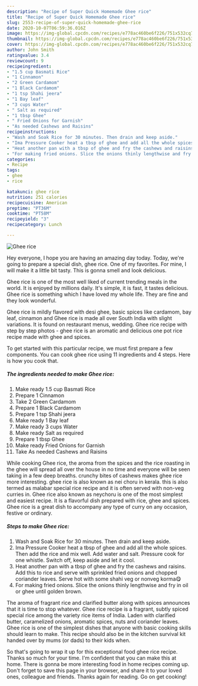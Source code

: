 ```yaml
---
description: "Recipe of Super Quick Homemade Ghee rice"
title: "Recipe of Super Quick Homemade Ghee rice"
slug: 2553-recipe-of-super-quick-homemade-ghee-rice
date: 2020-10-07T06:59:36.016Z
image: https://img-global.cpcdn.com/recipes/e778ac460be6f226/751x532cq70/ghee-rice-recipe-main-photo.jpg
thumbnail: https://img-global.cpcdn.com/recipes/e778ac460be6f226/751x532cq70/ghee-rice-recipe-main-photo.jpg
cover: https://img-global.cpcdn.com/recipes/e778ac460be6f226/751x532cq70/ghee-rice-recipe-main-photo.jpg
author: John Smith
ratingvalue: 3.4
reviewcount: 9
recipeingredient:
- "1.5 cup Basmati Rice"
- "1 Cinnamon"
- "2 Green Cardamom"
- "1 Black Cardamom"
- "1 tsp Shahi jeera"
- "1 Bay leaf"
- "3 cups Water"
- " Salt as required"
- "1 tbsp Ghee"
- " Fried Onions for Garnish"
- "As needed Cashews and Raisins"
recipeinstructions:
- "Wash and Soak Rice for 30 minutes. Then drain and keep aside."
- "Ima Pressure Cooker heat a tbsp of ghee and add all the whole spices. Then add the rice and mix well. Add water and salt. Pressure cook for one whistle. Switch off, keep aside and let it cool."
- "Heat another pan with a tbsp of ghee and fry the cashews and raisins. Add this to rice and serve with sprinkled fried onions and chopped coriander leaves. Serve hot with some shahi veg or nonveg korma😋"
- "For making fried onions. Slice the onions thinly lengthwise and fry in oil or ghee until golden brown."
categories:
- Recipe
tags:
- ghee
- rice

katakunci: ghee rice 
nutrition: 251 calories
recipecuisine: American
preptime: "PT36M"
cooktime: "PT58M"
recipeyield: "3"
recipecategory: Lunch

---
```



![Ghee rice](https://img-global.cpcdn.com/recipes/e778ac460be6f226/751x532cq70/ghee-rice-recipe-main-photo.jpg)

Hey everyone, I hope you are having an amazing day today. Today, we're going to prepare a special dish, ghee rice. One of my favorites. For mine, I will make it a little bit tasty. This is gonna smell and look delicious.

Ghee rice is one of the most well liked of current trending meals in the world. It is enjoyed by millions daily. It's simple, it is fast, it tastes delicious. Ghee rice is something which I have loved my whole life. They are fine and they look wonderful.

Ghee rice is mildly flavored with desi ghee, basic spices like cardamom, bay leaf, cinnamon and Ghee rice is made all over South India with slight variations. It is found on restaurant menus, wedding. Ghee rice recipe with step by step photos - ghee rice is an aromatic and delicious one pot rice recipe made with ghee and spices.


To get started with this particular recipe, we must first prepare a few components. You can cook ghee rice using 11 ingredients and 4 steps. Here is how you cook that.

<!--inarticleads1-->

##### The ingredients needed to make Ghee rice:

1. Make ready 1.5 cup Basmati Rice
1. Prepare 1 Cinnamon
1. Take 2 Green Cardamom
1. Prepare 1 Black Cardamom
1. Prepare 1 tsp Shahi jeera
1. Make ready 1 Bay leaf
1. Make ready 3 cups Water
1. Make ready  Salt as required
1. Prepare 1 tbsp Ghee
1. Make ready  Fried Onions for Garnish
1. Take As needed Cashews and Raisins


While cooking Ghee rice, the aroma from the spices and the rice roasting in the ghee will spread all over the house in no time and everyone will be seen taking in a few deep breaths. crunchy bites of cashews makes ghee rice more interesting. ghee rice is also known as nei choru in kerala. this is also termed as malabar special rice recipe and it is often served with non-veg curries in. Ghee rice also known as neychoru is one of the most simplest and easiest recipe. It is a flavorful dish prepared with rice, ghee and spices. Ghee rice is a great dish to accompany any type of curry on any occasion, festive or ordinary. 

<!--inarticleads2-->

##### Steps to make Ghee rice:

1. Wash and Soak Rice for 30 minutes. Then drain and keep aside.
1. Ima Pressure Cooker heat a tbsp of ghee and add all the whole spices. Then add the rice and mix well. Add water and salt. Pressure cook for one whistle. Switch off, keep aside and let it cool.
1. Heat another pan with a tbsp of ghee and fry the cashews and raisins. Add this to rice and serve with sprinkled fried onions and chopped coriander leaves. Serve hot with some shahi veg or nonveg korma😋
1. For making fried onions. Slice the onions thinly lengthwise and fry in oil or ghee until golden brown.


The aroma of fragrant rice and clarified butter along with spices announces that it is time to stop whatever. Ghee rice recipe is a fragrant, subtly spiced special rice among the variety rice items of India. Laden with clarified butter, caramelized onions, aromatic spices, nuts and coriander leaves. Ghee rice is one of the simplest dishes that anyone with basic cooking skills should learn to make. This recipe should also be in the kitchen survival kit handed over by mums (or dads) to their kids when. 

So that's going to wrap it up for this exceptional food ghee rice recipe. Thanks so much for your time. I'm confident that you can make this at home. There is gonna be more interesting food in home recipes coming up. Don't forget to save this page in your browser, and share it to your loved ones, colleague and friends. Thanks again for reading. Go on get cooking!
